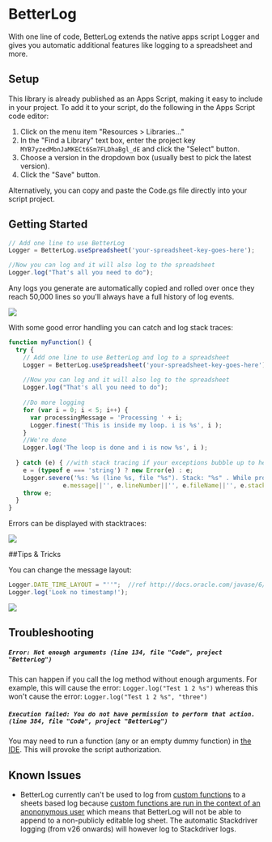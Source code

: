 # BetterLog
With one line of code, BetterLog extends the native apps script Logger and gives you automatic additional features like logging to a spreadsheet and more.

## Setup

This library is already published as an Apps Script, making it easy to include
in your project. To add it to your script, do the following in the Apps Script
code editor:

1. Click on the menu item "Resources > Libraries..."
2. In the "Find a Library" text box, enter the project key
   `MYB7yzedMbnJaMKECt6Sm7FLDhaBgl_dE` and click the "Select" button.
3. Choose a version in the dropdown box (usually best to pick the latest
   version).
4. Click the "Save" button.

Alternatively, you can copy and paste the Code.gs file directly into your script project.

## Getting Started

````js
// Add one line to use BetterLog
Logger = BetterLog.useSpreadsheet('your-spreadsheet-key-goes-here'); 

//Now you can log and it will also log to the spreadsheet
Logger.log("That's all you need to do");
````

Any logs you generate are automatically copied and rolled over once they reach 50,000 lines so you'll always have a full history of log events. 

![](http://i.imgur.com/6U3z7dN.png)

With some good error handling you can catch and log stack traces:

````js
function myFunction() {
  try {
    // Add one line to use BetterLog and log to a spreadsheet
    Logger = BetterLog.useSpreadsheet('your-spreadsheet-key-goes-here'); 
    
    //Now you can log and it will also log to the spreadsheet
    Logger.log("That's all you need to do");  
    
    //Do more logging
    for (var i = 0; i < 5; i++) {
      var processingMessage = 'Processing ' + i;
      Logger.finest('This is inside my loop. i is %s', i );
    }
    //We're done
    Logger.log('The loop is done and i is now %s', i );
    
  } catch (e) { //with stack tracing if your exceptions bubble up to here
    e = (typeof e === 'string') ? new Error(e) : e;
    Logger.severe('%s: %s (line %s, file "%s"). Stack: "%s" . While processing %s.',e.name||'', 
               e.message||'', e.lineNumber||'', e.fileName||'', e.stack||'', processingMessage||'');
    throw e;
  }
}
````
Errors can be displayed with stacktraces:

![](http://i.imgur.com/WewgZCD.png)

##Tips & Tricks

You can change the message layout:

````js
Logger.DATE_TIME_LAYOUT = "''";  //ref http://docs.oracle.com/javase/6/docs/api/java/text/SimpleDateFormat.html
Logger.log('Look no timestamp!');
````
![](http://i.imgur.com/t7NiigO.png)

## Troubleshooting

##### `Error: Not enough arguments (line 134, file "Code", project "BetterLog")`

This can happen if you call the log method without enough arguments. For example, this will cause the error:
`Logger.log("Test 1 2 %s")`
whereas this won't cause the error:
`Logger.log("Test 1 2 %s", "three")`

##### `Execution failed: You do not have permission to perform that action. (line 384, file "Code", project "BetterLog")`

You may need to run a function (any or an empty dummy function) in [the IDE](https://script.google.com/). This
will provoke the script authorization.

## Known Issues

* BetterLog currently can't be used to log from [custom functions](https://developers.google.com/apps-script/guides/sheets/functions) to a sheets based log because [custom functions are run in the context of an anononymous user](https://developers.google.com/apps-script/guides/services/authorization) which means that BetterLog will not be able to append to a non-publicly editable log sheet. The automatic Stackdriver logging (from v26 onwards) will however log to Stackdriver logs.

